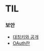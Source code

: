 # TIL
### 보안
- [대칭키와 공개](https://papercolor.notion.site/SSL-3265df042a164ae282b72358bdfd4e6f?pvs=4)
- [OAuth란](https://papercolor.notion.site/OAuth-b332adfa52cb498c8a8342f7b91e7672?pvs=4)
